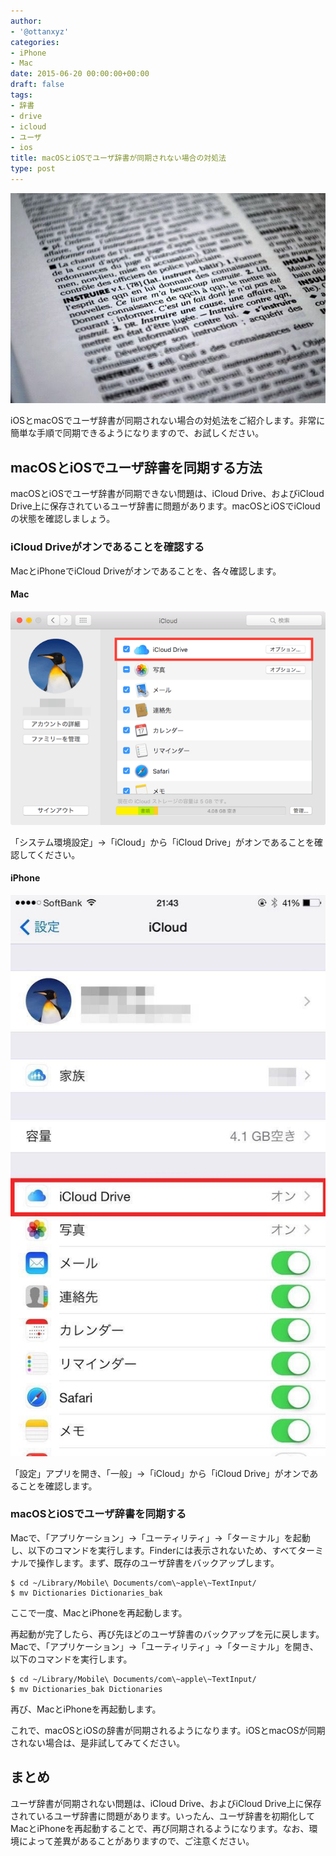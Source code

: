 ```yaml
---
author:
- '@ottanxyz'
categories:
- iPhone
- Mac
date: 2015-06-20 00:00:00+00:00
draft: false
tags:
- 辞書
- drive
- icloud
- ユーザ
- ios
title: macOSとiOSでユーザ辞書が同期されない場合の対処法
type: post
---
```


![](150620-5585616daca73.jpg)






iOSとmacOSでユーザ辞書が同期されない場合の対処法をご紹介します。非常に簡単な手順で同期できるようになりますので、お試しください。





## macOSとiOSでユーザ辞書を同期する方法





macOSとiOSでユーザ辞書が同期できない問題は、iCloud Drive、およびiCloud Drive上に保存されているユーザ辞書に問題があります。macOSとiOSでiCloudの状態を確認しましょう。





### iCloud Driveがオンであることを確認する





MacとiPhoneでiCloud Driveがオンであることを、各々確認します。





#### Mac





![](150620-5585616f154a4.png)






「システム環境設定」→「iCloud」から「iCloud Drive」がオンであることを確認してください。





#### iPhone





![](150620-55856171dc83f.jpg)






「設定」アプリを開き、「一般」→「iCloud」から「iCloud Drive」がオンであることを確認します。





### macOSとiOSでユーザ辞書を同期する





Macで、「アプリケーション」→「ユーティリティ」→「ターミナル」を起動し、以下のコマンドを実行します。Finderには表示されないため、すべてターミナルで操作します。まず、既存のユーザ辞書をバックアップします。





    $ cd ~/Library/Mobile\ Documents/com\~apple\~TextInput/
    $ mv Dictionaries Dictionaries_bak





ここで一度、MacとiPhoneを再起動します。





再起動が完了したら、再び先ほどのユーザ辞書のバックアップを元に戻します。Macで、「アプリケーション」→「ユーティリティ」→「ターミナル」を開き、以下のコマンドを実行します。





    $ cd ~/Library/Mobile\ Documents/com\~apple\~TextInput/
    $ mv Dictionaries_bak Dictionaries





再び、MacとiPhoneを再起動します。





これで、macOSとiOSの辞書が同期されるようになります。iOSとmacOSが同期されない場合は、是非試してみてください。





## まとめ





ユーザ辞書が同期されない問題は、iCloud Drive、およびiCloud Drive上に保存されているユーザ辞書に問題があります。いったん、ユーザ辞書を初期化してMacとiPhoneを再起動することで、再び同期されるようになります。なお、環境によって差異があることがありますので、ご注意ください。